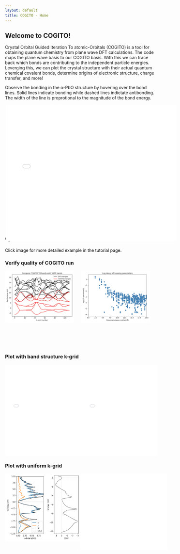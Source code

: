 ```yaml
---
layout: default
title: COGITO - Home
---
```


<style>
    .image-container {
        position: relative;
        display: inline-block;
    }

    .image-hover {
        transition: opacity 0.3s ease;
        display: block;
    }

    .image-hover:hover {
        opacity: 0.3;
    }

    .image-hover:hover {
        opacity: 0.3;
    }

    .overlay-text {
        position: absolute;
        top: 0;
        left: 0;
        width: 100%;
        height: 100%; 
        display: flex; 
        justify-content: center;
        align-items: center;
        color: black;
        font-size: 16px;
        font-weight: bold;
        opacity: 0;
        pointer-events: none; 
        /*pointer-events: auto;  Ensures the div can receive click events */
        transition: opacity 0.3s ease;
    }

    .image-container:hover .overlay-text {
        opacity: 1;
        pointer-events: auto;
    }

    .overlay-text a:hover {
        background-color: #45a049;
    }
</style>


## Welcome to COGITO!

Crystal Orbital Guided Iteration To atomic-Orbitals (COGITO) is a tool for obtaining quantum chemistry from plane wave DFT calculations. The code maps the plane wave basis to our COGITO basis. With this we can trace back which bonds are contributing to the independent particle energies. Leverging this, we can plot the crystal structure with their actual quantum chemical covalent bonds, determine origins of electronic structure, charge transfer, and more!

Observe the bonding in the α-PbO structure by hovering over the bond lines. Solid lines indicate bonding while dashed lines indictate antibonding. The width of the line is proprotional to the magnitude of the bond energy.

<div style="display: flex; justify-content: space-around;">
    <div class="image-container" style="height: 400px; width: 500px">
        <iframe src="docs/PbO/crystal_bonds.html" style="transform: scale(0.75); transform-origin: top left; width: 150%; height: 150%; border: 0;"></iframe>
    </div>
</div>

## Quick Guide 

Click image for more detailed example in the tutorial page.

<h3 id="tight">Verify quality of COGITO run</h3>

<div style="display: flex; justify-content: space-around;">
    <div class="image-container" style="height: 250px;">
        <a href="{{ site.baseurl }}/tutorial/#compareDFT">
            <img src="./docs/Si/compareDFT.png" alt="Image 2" width="90%" class="image-hover">
            <div class="overlay-text">Compare COGITO bands<br>to VASP</div>
        </a>
    </div>
    <div class="image-container" style="height: 250px;">
        <a href="{{ site.baseurl }}/tutorial/#tight">
            <img src="./docs/Si/tbparams_decay.png" alt="Image 2" width="90%" class="image-hover">
            <div class="overlay-text">Plot parameter decay</div>
        </a>
    </div>
</div>

<h3 id="bandstruc">Plot with band structure k-grid</h3>

<div style="display: flex; justify-content: space-around;">
    <div class="image-container" style="height: 300px;">
        <a href="{{ site.baseurl }}/tutorial/#COHPBS">
            <iframe src="./docs/Si/COHP_BS.html" style="transform: scale(0.5); transform-origin: top left; width: 200%; height: 200%; border: 0;" class="image-hover"></iframe>
            <div class="overlay-text">Plot projected COHP/COOP</div>
        </a>
    </div>
    <div class="image-container" style="height: 300px;">
        <a href="{{ site.baseurl }}/tutorial/#projectBS">
            <iframe src="./docs/Si/projectedBS.html" style="transform: scale(0.5); transform-origin: top left; width: 200%; height: 200%; border: 0;" class="image-hover"></iframe>
            <div class="overlay-text">Plot orbital projected<br>band structure</div>
        </a>
    </div>
</div>

<h3 id="uniform">Plot with uniform k-grid</h3>

<div style="display: flex;">
    <div class="image-container" style="width: 200px;">
        <a href="{{ site.baseurl }}/tutorial/#projectDOS">
            <img src="./docs/Si/SiprojectedDOS.png" alt="Image 2" style="width: 100%; height: 100%; border: 0;" class="image-hover">
            <div width="100%" class="overlay-text">Plot orbital<br>projected DOS</div>
        </a>
    </div>
    <div class="image-container" style="width: 170px;">
        <img src="./docs/Si/COHP_DOS.png" alt="Image 2" style="width: 100%; height: 100%; border: 0;" class="image-hover">
        <div class="overlay-text">Plot COHP/COOP energy density</div>
    </div>
    <div class="image-container" style="width: 380px;">
        <a href="{{ site.baseurl }}/tutorial/#bonds">
            <iframe src="docs/Si/crystal_bonds.html" style="transform: scale(0.75); transform-origin: top left; width: 150%; height: 150%; border: 0;" class="image-hover"></iframe>
            <div class="overlay-text">Plot crytstal with COGITO bonds</div>
        </a>
    </div>
</div>  

